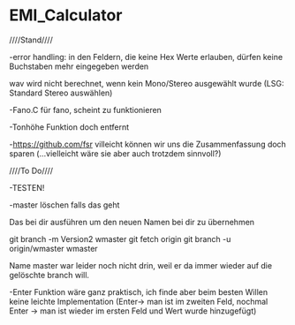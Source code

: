 # EMI_Calculator
////Stand////

-error handling: in den Feldern, die keine Hex Werte erlauben, dürfen keine Buchstaben mehr eingegeben werden

wav wird nicht berechnet, wenn kein Mono/Stereo ausgewählt wurde (LSG: Standard Stereo auswählen)

-Fano.C für fano, scheint zu funktionieren

-Tonhöhe Funktion doch entfernt

-https://github.com/fsr villeicht können wir uns die Zusammenfassung doch sparen (...vielleicht wäre sie aber auch trotzdem sinnvoll?)




////To Do////

-TESTEN!

-master löschen falls das geht

Das bei dir ausführen um den neuen Namen bei dir zu übernehmen

git branch -m Version2 wmaster
git fetch origin
git branch -u origin/wmaster wmaster

Name master war leider noch nicht drin, weil er da immer wieder auf die gelöschte branch will.

-Enter Funktion wäre ganz praktisch, ich finde aber beim besten Willen keine leichte Implementation
(Enter-> man ist im zweiten Feld, nochmal Enter -> man ist wieder im ersten Feld und Wert wurde hinzugefügt) 


